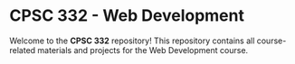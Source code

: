 # CPSC 332 - Web Development

Welcome to the **CPSC 332** repository! This repository contains all course-related materials and projects for the Web Development course.